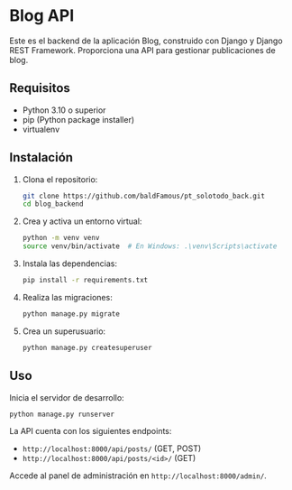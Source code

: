 # Blog API

Este es el backend de la aplicación Blog, construido con Django y Django REST Framework. 
Proporciona una API para gestionar publicaciones de blog.

## Requisitos

- Python 3.10 o superior
- pip (Python package installer)
- virtualenv

## Instalación

1. Clona el repositorio:
    ```bash
    git clone https://github.com/baldFamous/pt_solotodo_back.git
    cd blog_backend
    ```

2. Crea y activa un entorno virtual:
    ```bash
    python -m venv venv
    source venv/bin/activate  # En Windows: .\venv\Scripts\activate
    ```

3. Instala las dependencias:
    ```bash
    pip install -r requirements.txt
    ```

4. Realiza las migraciones:
    ```bash
    python manage.py migrate
    ```

5. Crea un superusuario:
    ```bash
    python manage.py createsuperuser
    ```

## Uso

Inicia el servidor de desarrollo:
```bash
python manage.py runserver
```

La API cuenta con los siguientes endpoints:
- `http://localhost:8000/api/posts/` (GET, POST)
- `http://localhost:8000/api/posts/<id>/` (GET)

Accede al panel de administración en `http://localhost:8000/admin/`.
